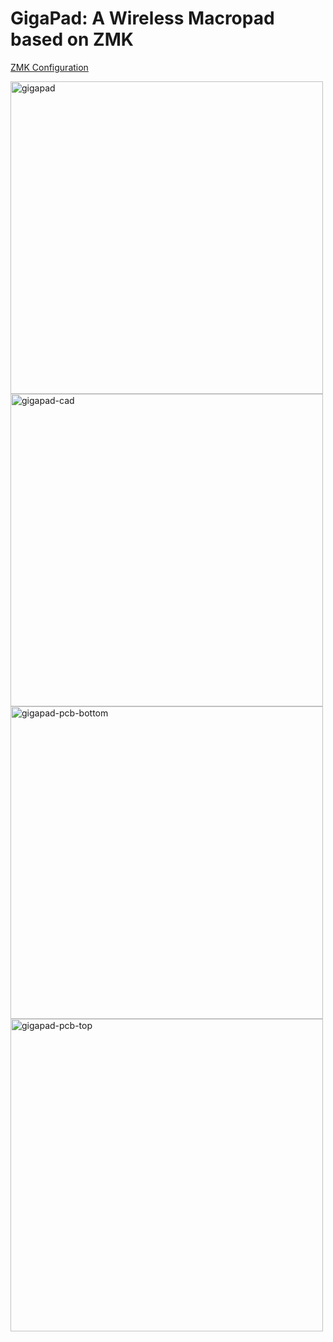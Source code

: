 # GigaPad: A Wireless Macropad based on ZMK
[ZMK Configuration](https://github.com/ubiqueIoT/zmk-config-gigapad)


<img width="500" alt="gigapad" src="https://github.com/ubiqueIoT/GigaPad/assets/8181497/a15fc941-54bb-4c40-9294-5e67a622507c">
</br>
<img width="500" alt="gigapad-cad" src="https://github.com/ubiqueIoT/GigaPad/assets/8181497/59dac0b4-4563-48e2-9a0e-661e131de27c">
</br>
<img width="500" alt="gigapad-pcb-bottom" src="https://github.com/ubiqueIoT/GigaPad/assets/8181497/0125aafd-ac2f-49f7-af15-5ba896c37de1">
</br>
<img width="500" alt="gigapad-pcb-top" src="https://github.com/ubiqueIoT/GigaPad/assets/8181497/c1f55be4-f268-42ff-a9c0-2012768c6a15">
